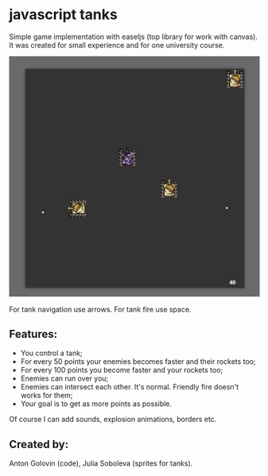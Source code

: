 # javascript tanks #

Simple game implementation with easeljs (top library for work with canvas). It was created for small experience and for one university course.

![](screenshot.png)

For tank navigation use arrows.
For tank fire use space.

Features:
---
- You control a tank;
- For every 50 points your enemies becomes faster and their rockets too;
- For every 100 points you become faster and your rockets too;
- Enemies can run over you;
- Enemies can intersect each other. It's normal. Friendly fire doesn't works for them;
- Your goal is to get as more points as possible.

Of course I can add sounds, explosion animations, borders etc.

Created by:
--- 
Anton Golovin (code), Julia Soboleva (sprites for tanks).